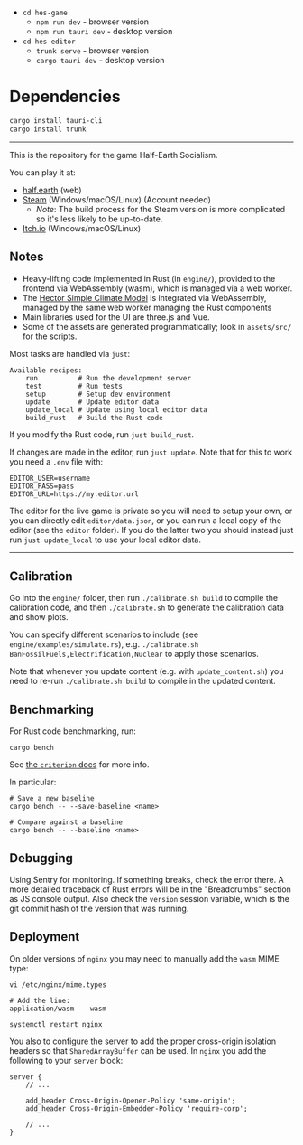 - `cd hes-game`
  - `npm run dev` - browser version
  - `npm run tauri dev` - desktop version
- `cd hes-editor`
  - `trunk serve` - browser version
  - `cargo tauri dev` - desktop version

# Dependencies

```bash
cargo install tauri-cli
cargo install trunk
```

---

This is the repository for the game Half-Earth Socialism.

You can play it at:
* [half.earth](https://play.half.earth/) (web)
* [Steam](https://store.steampowered.com/app/2071530/HalfEarth_Socialism/) (Windows/macOS/Linux) (Account needed)
  - _Note_: The build process for the Steam version is more complicated so it's less likely to be up-to-date.
* [Itch.io](https://frnsys.itch.io/half-earth-socialism) (Windows/macOS/Linux)

## Notes

- Heavy-lifting code implemented in Rust (in `engine/`), provided to the frontend via WebAssembly (wasm), which is managed via a web worker.
- The [Hector Simple Climate Model](https://github.com/JGCRI/hector) is integrated via WebAssembly, managed by the same web worker managing the Rust components
- Main libraries used for the UI are three.js and Vue.
- Some of the assets are generated programmatically; look in `assets/src/` for the scripts.

Most tasks are handled via `just`:

```
Available recipes:
    run          # Run the development server
    test         # Run tests
    setup        # Setup dev environment
    update       # Update editor data
    update_local # Update using local editor data
    build_rust   # Build the Rust code
```

If you modify the Rust code, run `just build_rust`.

If changes are made in the editor, run `just update`. Note that for this to work you need a `.env` file with:

```
EDITOR_USER=username
EDITOR_PASS=pass
EDITOR_URL=https://my.editor.url
```

The editor for the live game is private so you will need to setup your own, or you can directly edit `editor/data.json`, or you can run a local copy of the editor (see the `editor` folder). If you do the latter two you should instead just run `just update_local` to use your local editor data.

---

## Calibration

Go into the `engine/` folder, then run `./calibrate.sh build` to compile the calibration code, and then `./calibrate.sh` to generate the calibration data and show plots.

You can specify different scenarios to include (see `engine/examples/simulate.rs`), e.g. `./calibrate.sh BanFossilFuels,Electrification,Nuclear` to apply those scenarios.

Note that whenever you update content (e.g. with `update_content.sh`) you need to re-run `./calibrate.sh build` to compile in the updated content.

## Benchmarking

For Rust code benchmarking, run:

```
cargo bench
```

See [the `criterion` docs](https://bheisler.github.io/criterion.rs/book/user_guide/command_line_options.html) for more info.

In particular:

```
# Save a new baseline
cargo bench -- --save-baseline <name>

# Compare against a baseline
cargo bench -- --baseline <name>
```

## Debugging

Using Sentry for monitoring. If something breaks, check the error there. A more detailed traceback of Rust errors will be in the "Breadcrumbs" section as JS console output. Also check the `version` session variable, which is the git commit hash of the version that was running.

## Deployment

On older versions of `nginx` you may need to manually add the `wasm` MIME type:

```
vi /etc/nginx/mime.types

# Add the line:
application/wasm    wasm

systemctl restart nginx
```

You also to configure the server to add the proper cross-origin isolation headers so that `SharedArrayBuffer` can be used. In `nginx` you add the following to your `server` block:

```
server {
    // ...

    add_header Cross-Origin-Opener-Policy 'same-origin';
    add_header Cross-Origin-Embedder-Policy 'require-corp';

    // ...
}
